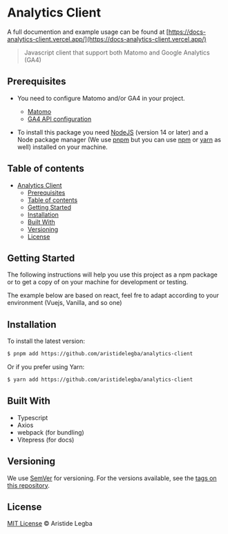 # Analytics Client
A full documention and example usage can be found at [https://docs-analytics-client.vercel.app/](https://docs-analytics-client.vercel.app/)

> Javascript client that support both Matomo and Google Analytics (GA4)

## Prerequisites
- You need to configure Matomo and/or GA4 in your project.
    - [Matomo](https://matomo.org/guide/getting-started/getting-started/)
    - [GA4 API configuration](https://developers.google.com/analytics/devguides/reporting/data/v1/quickstart-client-libraries)

- To install this package you need [NodeJS](http://nodejs.org/) (version 14 or later)  and a Node package manager 
(We use [pnpm](https://pnpm.io/fr/installation) but you can use [npm](https://npmjs.org/) or [yarn](https://yarn.org/) as well) installed on your machine.



## Table of contents

- [Analytics Client](#analytics-client)
  - [Prerequisites](#prerequisites)
  - [Table of contents](#table-of-contents)
  - [Getting Started](#getting-started)
  - [Installation](#installation)
  - [Built With](#built-with)
  - [Versioning](#versioning)
  - [License](#license)

## Getting Started

The following instructions will help you use this project as a npm package or to get a copy of on your machine for development or testing.

The example below are based on react, feel fre to adapt according to your environment (Vuejs, Vanilla, and so one)

## Installation


To install the latest version:

```sh
$ pnpm add https://github.com/aristidelegba/analytics-client
```

Or if you prefer using Yarn:

```sh
$ yarn add https://github.com/aristidelegba/analytics-client
```

## Built With

* Typescript
* Axios
* webpack (for bundling)
* Vitepress (for docs)

## Versioning

We use [SemVer](http://semver.org/) for versioning. For the versions available, see the [tags on this repository](https://github.com/aristidelegba/analytics-client/tags).


## License

[MIT License](https://andreasonny.mit-license.org/2019) © Aristide Legba
